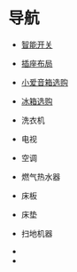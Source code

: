 # 导航

- [智能开关](./开关.md)
- [插座布局](./插座.md)
- [小爱音箱选购](./小爱音箱.md)
- [冰箱选购](./家电/冰箱.md)
- 洗衣机
- 电视
- 空调
- 燃气热水器
- 床板
- 床垫
- 扫地机器
- 

-
